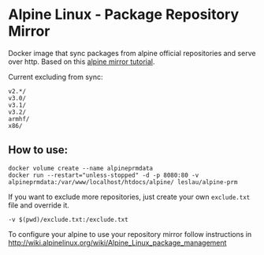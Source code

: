 Alpine Linux - Package Repository Mirror
========================================

Docker image that sync packages from alpine official repositories and serve over http. Based on this [alpine mirror tutorial](http://wiki.alpinelinux.org/wiki/How_to_setup_a_Alpine_Linux_mirror).

Current excluding from sync:

```
v2.*/
v3.0/
v3.1/
v3.2/
armhf/
x86/
```

## How to use:

```shell
docker volume create --name alpineprmdata
docker run --restart="unless-stopped" -d -p 8080:80 -v alpineprmdata:/var/www/localhost/htdocs/alpine/ leslau/alpine-prm
```

If you want to exclude more repositories, just create your own `exclude.txt` file and override it.

```
-v $(pwd)/exclude.txt:/exclude.txt
```

To configure your alpine to use your repository mirror follow instructions in http://wiki.alpinelinux.org/wiki/Alpine_Linux_package_management
